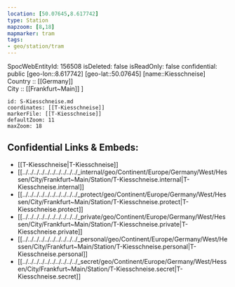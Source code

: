 ```yaml
---
location: [50.07645,8.617742] 
type: Station 
mapzoom: [8,18] 
mapmarker: tram 
tags:
- geo/station/tram
---
```

SpocWebEntityId: 156508
isDeleted: false
isReadOnly: false
confidential: public
[geo-lon::8.617742] 
[geo-lat::50.07645] 
[name::Kiesschneise] 
Country :: [[Germany]]  
City :: [[Frankfurt~Main]] ] 


```leaflet
id: S-Kiesschneise.md
coordinates: [[T-Kiesschneise]] 
markerFile: [[T-Kiesschneise]] 
defaultZoom: 11 
maxZoom: 18
```


## Confidential Links & Embeds: 
- [[T-Kiesschneise|T-Kiesschneise]] 
- [[../../../../../../../../../../_internal/geo/Continent/Europe/Germany/West/Hessen/City/Frankfurt~Main/Station/T-Kiesschneise.internal|T-Kiesschneise.internal]] 
- [[../../../../../../../../../../_protect/geo/Continent/Europe/Germany/West/Hessen/City/Frankfurt~Main/Station/T-Kiesschneise.protect|T-Kiesschneise.protect]] 
- [[../../../../../../../../../../_private/geo/Continent/Europe/Germany/West/Hessen/City/Frankfurt~Main/Station/T-Kiesschneise.private|T-Kiesschneise.private]] 
- [[../../../../../../../../../../_personal/geo/Continent/Europe/Germany/West/Hessen/City/Frankfurt~Main/Station/T-Kiesschneise.personal|T-Kiesschneise.personal]] 
- [[../../../../../../../../../../_secret/geo/Continent/Europe/Germany/West/Hessen/City/Frankfurt~Main/Station/T-Kiesschneise.secret|T-Kiesschneise.secret]] 
